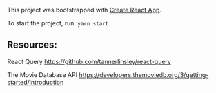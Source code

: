 This project was bootstrapped with [Create React App](https://github.com/facebook/create-react-app).

To start the project, run:
`yarn start`

## Resources:

React Query
https://github.com/tannerlinsley/react-query

The Movie Database API
https://developers.themoviedb.org/3/getting-started/introduction

